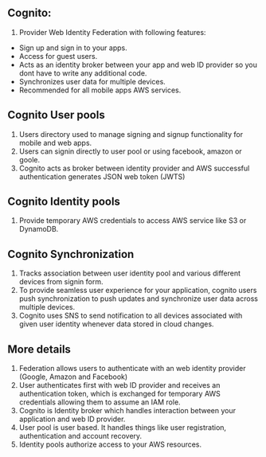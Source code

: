 ## Cognito:
1. Provider Web Identity Federation with following features:
- Sign up and sign in to your apps.
- Access for guest users.
- Acts as an identity broker between your app and web ID provider so you dont have to write any additional code.
- Synchronizes user data for multiple devices.
- Recommended for all mobile apps AWS services.

## Cognito User pools
1. Users directory used to manage signing and signup functionality for mobile and web apps.
2. Users can signin directly to user pool or using facebook, amazon or goole.
3. Cognito acts as broker between identity provider and AWS successful authentication generates JSON web token (JWTS)

## Cognito Identity pools
1. Provide temporary AWS credentials to access AWS service like S3 or DynamoDB.

## Cognito Synchronization
1. Tracks association between user identity pool and various different devices from signin form.
2. To provide seamless user experience for your application, cognito users push synchronization to push updates and synchronize user data across multiple devices.
3. Cognito uses SNS to send notification to all devices associated with given user identity whenever data stored in cloud changes.

## More details
1. Federation allows users to authenticate with an web identity provider (Google, Amazon and Facebook)
2. User authenticates first with web ID provider and receives an authentication token, which is exchanged for temporary AWS credentials allowing them to assume an IAM role.
3. Cognito is Identity broker which handles interaction between your application and web ID provider.
4. User pool is user based. It handles things like user registration, authentication and account recovery.
5. Identity pools authorize access to your AWS resources.

